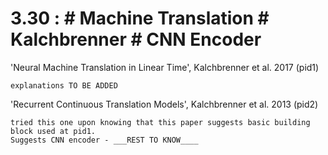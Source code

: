 
3.30 : # Machine Translation # Kalchbrenner # CNN Encoder
============

'Neural Machine Translation in Linear Time', Kalchbrenner et al. 2017 (pid1)
	
	explanations TO BE ADDED

'Recurrent Continuous Translation Models', Kalchbrenner et al. 2013 (pid2)
	
	tried this one upon knowing that this paper suggests basic building block used at pid1. 
	Suggests CNN encoder - ___REST TO KNOW____

